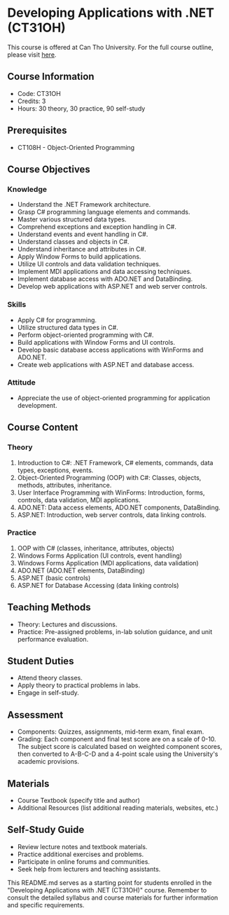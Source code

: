 # Developing Applications with .NET (CT31OH)

This course is offered at Can Tho University. For the full course outline, please visit [here](https://www.cit.ctu.edu.vn/decuong/CT310H.pdf).

## Course Information

- Code: CT31OH
- Credits: 3
- Hours: 30 theory, 30 practice, 90 self-study

## Prerequisites

- CT108H - Object-Oriented Programming

## Course Objectives

### Knowledge

- Understand the .NET Framework architecture.
- Grasp C# programming language elements and commands.
- Master various structured data types.
- Comprehend exceptions and exception handling in C#.
- Understand events and event handling in C#.
- Understand classes and objects in C#.
- Understand inheritance and attributes in C#.
- Apply Window Forms to build applications.
- Utilize UI controls and data validation techniques.
- Implement MDI applications and data accessing techniques.
- Implement database access with ADO.NET and DataBinding.
- Develop web applications with ASP.NET and web server controls.

### Skills

- Apply C# for programming.
- Utilize structured data types in C#.
- Perform object-oriented programming with C#.
- Build applications with Window Forms and UI controls.
- Develop basic database access applications with WinForms and ADO.NET.
- Create web applications with ASP.NET and database access.

### Attitude

- Appreciate the use of object-oriented programming for application development.

## Course Content

### Theory

1. Introduction to C#: .NET Framework, C# elements, commands, data types, exceptions, events.
2. Object-Oriented Programming (OOP) with C#: Classes, objects, methods, attributes, inheritance.
3. User Interface Programming with WinForms: Introduction, forms, controls, data validation, MDI applications.
4. ADO.NET: Data access elements, ADO.NET components, DataBinding.
5. ASP.NET: Introduction, web server controls, data linking controls.

### Practice

1. OOP with C# (classes, inheritance, attributes, objects)
2. Windows Forms Application (UI controls, event handling)
3. Windows Forms Application (MDI applications, data validation)
4. ADO.NET (ADO.NET elements, DataBinding)
5. ASP.NET (basic controls)
6. ASP.NET for Database Accessing (data linking controls)

## Teaching Methods

- Theory: Lectures and discussions.
- Practice: Pre-assigned problems, in-lab solution guidance, and unit performance evaluation.

## Student Duties

- Attend theory classes.
- Apply theory to practical problems in labs.
- Engage in self-study.

## Assessment

- Components: Quizzes, assignments, mid-term exam, final exam.
- Grading: Each component and final test score are on a scale of 0-10. The subject score is calculated based on weighted component scores, then converted to A-B-C-D and a 4-point scale using the University's academic provisions.

## Materials

- Course Textbook (specify title and author)
- Additional Resources (list additional reading materials, websites, etc.)

## Self-Study Guide

- Review lecture notes and textbook materials.
- Practice additional exercises and problems.
- Participate in online forums and communities.
- Seek help from lecturers and teaching assistants.

This README.md serves as a starting point for students enrolled in the "Developing Applications with .NET (CT31OH)" course. Remember to consult the detailed syllabus and course materials for further information and specific requirements.
